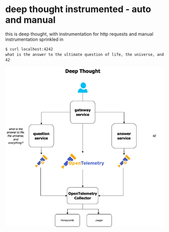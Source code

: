 # deep thought instrumented - auto and manual

this is deep thought, with instrumentation for http requests and manual instrumentation sprinkled in

```bash
$ curl localhost:4242
what is the answer to the ultimate question of life, the universe, and everything?
42
```

![deep thought diagram instrumented](../static/1-deep-thought-diagram-instrumented.png)